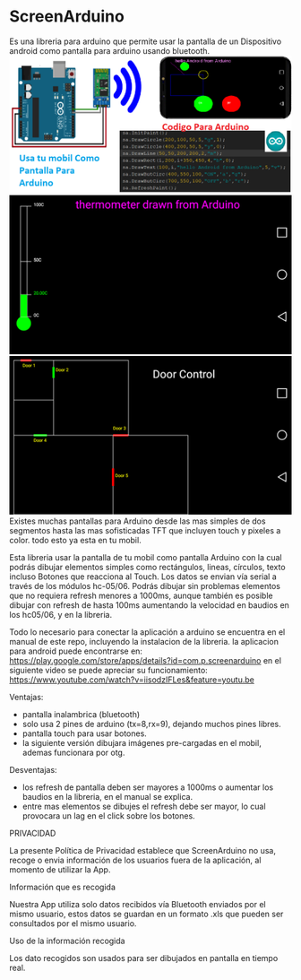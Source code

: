 # ScreenArduino
Es una libreria para arduino que permite usar la pantalla de un Dispositivo android como pantalla para arduino usando bluetooth.
![GitHub Logo](/EjemplosArduino/promocional.png)
![GitHub Logo](/EjemplosArduino/ejemplo1.png)
![GitHub Logo](/EjemplosArduino/ejemplo2.png)
Existes muchas pantallas para Arduino desde las mas simples de dos segmentos hasta las mas sofisticadas  TFT que incluyen touch y pixeles a color. todo esto ya esta en tu mobil.

Esta libreria usar la pantalla de tu mobil como pantalla Arduino con la cual podrás dibujar elementos simples como rectángulos, lineas, círculos, texto incluso Botones que reacciona al Touch. 
Los datos se envian vía serial a través de los módulos hc-05/06. Podrás dibujar sin problemas elementos que no requiera refresh menores a 1000ms, aunque también es posible dibujar con refresh de hasta 100ms aumentando la velocidad en baudios en los hc05/06, y en la libreria. 

Todo lo necesario para conectar la aplicación a arduino se encuentra en el manual de este repo, incluyendo la instalacion de la libreria.
la aplicacion para android puede encontrarse en:
https://play.google.com/store/apps/details?id=com.p.screenarduino
en el siguiente video se puede apreciar su funcionamiento:
https://www.youtube.com/watch?v=iisodzIFLes&feature=youtu.be


Ventajas:
- pantalla inalambrica (bluetooth)
- solo usa 2 pines de arduino (tx=8,rx=9), dejando muchos pines libres.
- pantalla touch para usar botones.
- la siguiente versión dibujara imágenes pre-cargadas en el mobil, ademas funcionara por otg.

Desventajas:
- los refresh de pantalla deben ser mayores a  1000ms o aumentar los baudios en la libreria, en el manual se explica.
- entre mas elementos se dibujes el refresh debe ser mayor, lo cual provocara un lag en el click sobre los botones.

PRIVACIDAD 

La presente Política de Privacidad establece que ScreenArduino no usa, recoge o envia información de los usuarios fuera de la aplicación, al momento de utilizar la App.

Información que es recogida 

Nuestra App utiliza solo datos recibidos vía Bluetooth enviados por el mismo usuario, estos datos se guardan en un formato .xls que pueden ser consultados por el mismo usuario. 

Uso de la información recogida

Los dato recogidos son usados para ser dibujados en pantalla en tiempo real. 
